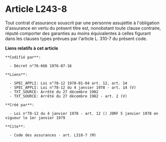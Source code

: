 # Article L243-8

Tout contrat d'assurance souscrit par une personne assujettie à l'obligation d'assurance en vertu du présent titre est,
nonobstant toute clause contraire, réputé comporter des garanties au moins équivalentes à celles figurant dans les clauses
types prévues par l'article L. 310-7 du présent code.

**Liens relatifs à cet article**

	**Codifié par**:

	  - Décret n°76-666 1976-07-16

	**Liens**:

	  - SPEC_APPLI: Loi n°78-12 1978-01-04 art. 12, art. 14
	  - SPEC_APPLI: Loi n°78-12 du 4 janvier 1978 - art. 14 (V)
	  - TXT_SOURCE: Arrêté du 27 décembre 1982
	  - TXT_SOURCE: Arrêté du 27 décembre 1982 - art. 2 (V)

	**Créé par**:

	  - Loi n°78-12 du 4 janvier 1978 - art. 12 () JORF 5 janvier 1978 en vigueur le 1er janvier 1979

	**Cite**:

	  - Code des assurances - art. L310-7 (M)
